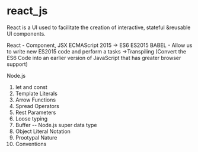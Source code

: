 # react_js
React is a UI used to facilitate the creation of interactive, stateful &reusable UI components.

React - Component, JSX
ECMAScript 2015 -> ES6 ES2015
BABEL - Allow us to write new ES2015 code and perform a tasks ->Transpiling (Convert the ES6 Code into an earlier version of JavaScript that has greater browser support)

Node.js

1. let and const
2. Template Literals
3. Arrow Functions
4. Spread Operators
5. Rest Parameters
6. Loose typing
7. Buffer -- Node.js super data type
8. Object Literal Notation
9. Prootypal Nature
10. Conventions